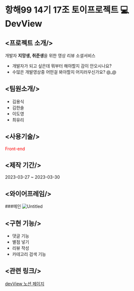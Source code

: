 # 항해99 14기 17조 토이프로젝트 💻DevView

## <프로젝트 소개/>
개발자 **지망생, 취준생**을 위한 영상 리뷰 소셜서비스
- 개발자가 되고 싶은데 뭐부터 해야할지 감이 안오시나요?
- 수많은 개발영상중 어떤걸 봐야할지 어지러우신가요? @_@
## <팀원소개/>
- 김용식
- 김한솔
- 이도영
- 최유리

## <사용기술/>
<span style="color:red">Front-end</span>

## <제작 기간/>
2023-03-27 ~ 2023-03-30

## <와이어프레임/>
###메인
![Untitled](https://s3-us-west-2.amazonaws.com/secure.notion-static.com/22d1ef64-8718-4367-8349-8c6eca5c81bd/Untitled.png)

## <구현 기능/>
- 댓글 기능
- 별점 넣기
- 리뷰 작성
- 카테고리 검색 기능

## <관련 링크/>
[devView 노션 페이지](https://www.notion.so/17-29c85bad320f4d2590d4faa5c37b123b)
